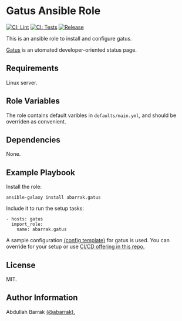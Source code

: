 Gatus Ansible Role
=================
[![CI: Lint](https://github.com/abarrak/gatus-ansible/actions/workflows/lint.yml/badge.svg)](https://github.com/abarrak/gatus-ansible/actions/workflows/lint.yml)
[![CI: Tests](https://github.com/abarrak/gatus-ansible/actions/workflows/test.yml/badge.svg)](https://github.com/abarrak/gatus-ansible/actions/workflows/test.yml)
[![Release](https://github.com/abarrak/gatus-ansible/actions/workflows/release.yml/badge.svg)](https://github.com/abarrak/gatus-ansible/actions/workflows/release.yml)

This is an ansible role to install and configure gatus.

[Gatus](https://github.com/TwiN/gatus) is an utomated developer-oriented status page.

Requirements
------------

Linux server.

Role Variables
--------------

The role contains default varibles in `defaults/main.yml`, and should be overriden as convenient.


Dependencies
------------

None.

Example Playbook
----------------

Install the role:

    ansible-galaxy install abarrak.gatus

Include it to run the setup tasks:

    - hosts: gatus
      import_role:
        name: abarrak.gatus

A sample configuration [(config template)](https://github.com/abarrak/gatus-ansible/blob/main/templates/config.yml.j2) for gatus is used. You can override for your setup or use [CI/CD offering in this repo.](https://github.com/abarrak/gatus-pipelines)

License
-------

MIT.

Author Information
------------------

Abdullah Barrak [(@abarrak).](https://github.com/abarrak)
